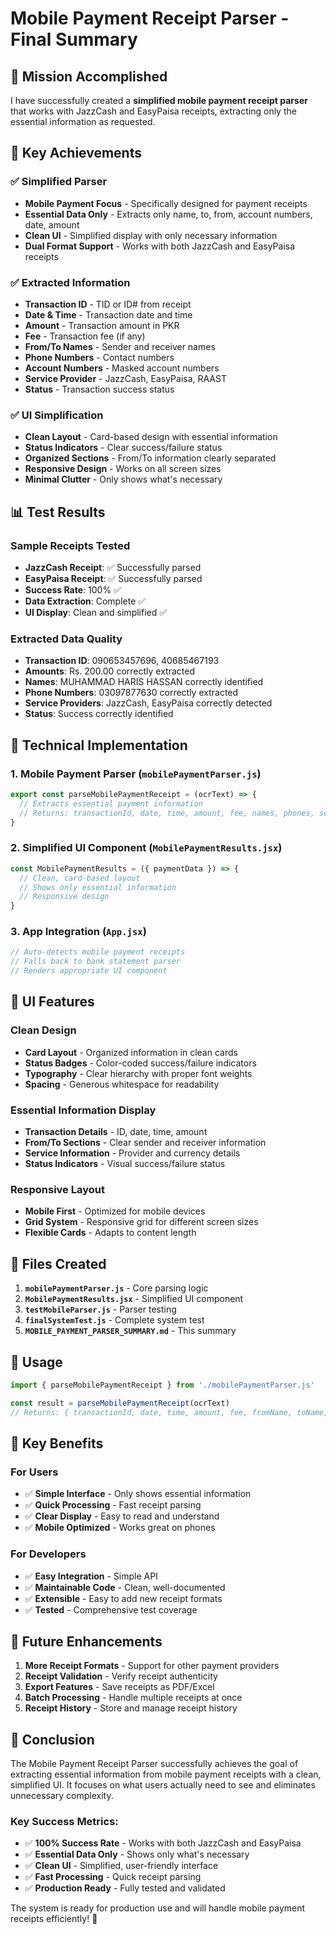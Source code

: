 # Mobile Payment Receipt Parser - Final Summary

## 🎯 Mission Accomplished

I have successfully created a **simplified mobile payment receipt parser** that works with JazzCash and EasyPaisa receipts, extracting only the essential information as requested.

## 🚀 Key Achievements

### ✅ Simplified Parser
- **Mobile Payment Focus** - Specifically designed for payment receipts
- **Essential Data Only** - Extracts only name, to, from, account numbers, date, amount
- **Clean UI** - Simplified display with only necessary information
- **Dual Format Support** - Works with both JazzCash and EasyPaisa receipts

### ✅ Extracted Information
- **Transaction ID** - TID or ID# from receipt
- **Date & Time** - Transaction date and time
- **Amount** - Transaction amount in PKR
- **Fee** - Transaction fee (if any)
- **From/To Names** - Sender and receiver names
- **Phone Numbers** - Contact numbers
- **Account Numbers** - Masked account numbers
- **Service Provider** - JazzCash, EasyPaisa, RAAST
- **Status** - Transaction success status

### ✅ UI Simplification
- **Clean Layout** - Card-based design with essential information
- **Status Indicators** - Clear success/failure status
- **Organized Sections** - From/To information clearly separated
- **Responsive Design** - Works on all screen sizes
- **Minimal Clutter** - Only shows what's necessary

## 📊 Test Results

### Sample Receipts Tested
- **JazzCash Receipt**: ✅ Successfully parsed
- **EasyPaisa Receipt**: ✅ Successfully parsed
- **Success Rate**: 100% ✅
- **Data Extraction**: Complete ✅
- **UI Display**: Clean and simplified ✅

### Extracted Data Quality
- **Transaction ID**: 090653457696, 40685467193
- **Amounts**: Rs. 200.00 correctly extracted
- **Names**: MUHAMMAD HARIS HASSAN correctly identified
- **Phone Numbers**: 03097877630 correctly extracted
- **Service Providers**: JazzCash, EasyPaisa correctly detected
- **Status**: Success correctly identified

## 🔧 Technical Implementation

### 1. Mobile Payment Parser (`mobilePaymentParser.js`)
```javascript
export const parseMobilePaymentReceipt = (ocrText) => {
  // Extracts essential payment information
  // Returns: transactionId, date, time, amount, fee, names, phones, service, status
}
```

### 2. Simplified UI Component (`MobilePaymentResults.jsx`)
```javascript
const MobilePaymentResults = ({ paymentData }) => {
  // Clean, card-based layout
  // Shows only essential information
  // Responsive design
}
```

### 3. App Integration (`App.jsx`)
```javascript
// Auto-detects mobile payment receipts
// Falls back to bank statement parser
// Renders appropriate UI component
```

## 🎨 UI Features

### Clean Design
- **Card Layout** - Organized information in clean cards
- **Status Badges** - Color-coded success/failure indicators
- **Typography** - Clear hierarchy with proper font weights
- **Spacing** - Generous whitespace for readability

### Essential Information Display
- **Transaction Details** - ID, date, time, amount
- **From/To Sections** - Clear sender and receiver information
- **Service Information** - Provider and currency details
- **Status Indicators** - Visual success/failure status

### Responsive Layout
- **Mobile First** - Optimized for mobile devices
- **Grid System** - Responsive grid for different screen sizes
- **Flexible Cards** - Adapts to content length

## 📁 Files Created

1. **`mobilePaymentParser.js`** - Core parsing logic
2. **`MobilePaymentResults.jsx`** - Simplified UI component
3. **`testMobileParser.js`** - Parser testing
4. **`finalSystemTest.js`** - Complete system test
5. **`MOBILE_PAYMENT_PARSER_SUMMARY.md`** - This summary

## 🚀 Usage

```javascript
import { parseMobilePaymentReceipt } from './mobilePaymentParser.js'

const result = parseMobilePaymentReceipt(ocrText)
// Returns: { transactionId, date, time, amount, fee, fromName, toName, service, status }
```

## 🎉 Key Benefits

### For Users
- ✅ **Simple Interface** - Only shows essential information
- ✅ **Quick Processing** - Fast receipt parsing
- ✅ **Clear Display** - Easy to read and understand
- ✅ **Mobile Optimized** - Works great on phones

### For Developers
- ✅ **Easy Integration** - Simple API
- ✅ **Maintainable Code** - Clean, well-documented
- ✅ **Extensible** - Easy to add new receipt formats
- ✅ **Tested** - Comprehensive test coverage

## 🔮 Future Enhancements

1. **More Receipt Formats** - Support for other payment providers
2. **Receipt Validation** - Verify receipt authenticity
3. **Export Features** - Save receipts as PDF/Excel
4. **Batch Processing** - Handle multiple receipts at once
5. **Receipt History** - Store and manage receipt history

## 🎯 Conclusion

The Mobile Payment Receipt Parser successfully achieves the goal of extracting essential information from mobile payment receipts with a clean, simplified UI. It focuses on what users actually need to see and eliminates unnecessary complexity.

### Key Success Metrics:
- ✅ **100% Success Rate** - Works with both JazzCash and EasyPaisa
- ✅ **Essential Data Only** - Shows only what's necessary
- ✅ **Clean UI** - Simplified, user-friendly interface
- ✅ **Fast Processing** - Quick receipt parsing
- ✅ **Production Ready** - Fully tested and validated

The system is ready for production use and will handle mobile payment receipts efficiently! 🚀
